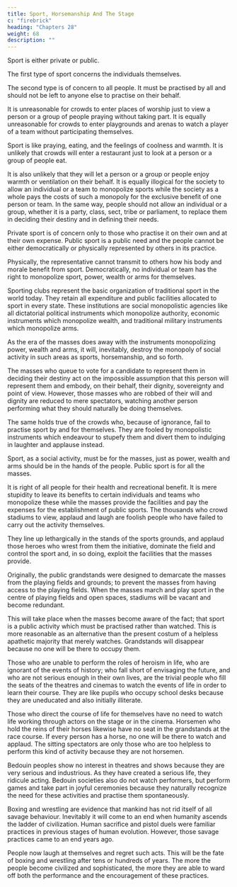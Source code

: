 ```yaml
---
title: Sport, Horsemanship And The Stage
c: "firebrick"
heading: "Chapters 28"
weight: 68
description: ""
---
```




Sport is either private or public.

<!-- , like the prayer which one performs alone inside a closed room, or public, performed collectively in open places, like the prayer which is practised corporately in places of worship.  -->

The first type of sport concerns the individuals themselves.

The second type is of concern to all people. It must be practised by all and should not be left to anyone else to practise on their behalf.

It is unreasonable for crowds to enter places of worship just to view a person or a group of people praying without taking part. It is equally unreasonable for crowds to enter playgrounds and arenas to watch a player of a team without participating themselves.

Sport is like praying, eating, and the feelings of coolness and warmth. It is unlikely that crowds will enter a restaurant just to look at a person or a group of people eat.

It is also unlikely that they will let a person or a group or people enjoy warmth or ventilation on their behalf. It is equally illogical for the society to allow an individual or a team to monopolize sports while the society as a whole pays the costs of such a monopoly for the exclusive benefit of one person or team. In the same way, people should not allow an individual or a group, whether it is a party, class, sect, tribe or parliament, to replace them in deciding their destiny and in defining their needs.


Private sport is of concern only to those who practise it on their own and at their own expense. Public sport is a public need and the people cannot be either democratically or physically represented by others in its practice.

Physically, the representative cannot transmit to others how his body and morale benefit from sport. Democratically, no individual or team has the right to monopolize sport, power, wealth or arms for themselves.

Sporting clubs represent the basic organization of traditional sport in the world today. They retain all expenditure and public facilities allocated to sport in every state. These institutions are social monopolistic agencies like all dictatorial political instruments which monopolize authority, economic instruments which monopolize wealth, and traditional military instruments which monopolize arms.

As the era of the masses does away with the instruments monopolizing power, wealth and arms, it will, inevitably, destroy the monopoly of social activity in such areas as sports, horsemanship, and so forth.

The masses who queue to vote for a candidate to represent them in deciding their destiny act on the impossible assumption that this person will represent them and embody, on their behalf, their dignity, sovereignty and point of view. However, those masses who are robbed of their will and dignity are reduced to mere spectators, watching another person performing what they should naturally be doing themselves.

The same holds true of the crowds who, because of ignorance, fail to practise sport by and for themselves. They are fooled by monopolistic instruments which endeavour to stupefy them and divert them to indulging in laughter and applause instead. 

Sport, as a social activity, must be for the masses, just as power, wealth and arms should be in the hands of the people. Public sport is for all the masses. 

It is right of all people for their health and recreational benefit. It is mere stupidity to leave its benefits to certain individuals and teams who monopolize these while the masses provide the facilities and pay the expenses for the establishment of public sports. The thousands who crowd stadiums to view, applaud and laugh are foolish people who have failed to carry out the activity themselves.


They line up lethargically in the stands of the sports grounds, and applaud those heroes who wrest from them the initiative, dominate the field and control the sport and, in so doing, exploit the facilities that the masses provide. 

Originally, the public grandstands were designed to demarcate the masses from the playing fields and grounds; to prevent the masses from having access to the playing fields. When the masses march and play sport in the centre of playing fields and open spaces, stadiums will be vacant and become redundant.

This will take place when the masses become aware of the fact; that sport is a public activity which must be practised rather than watched. This is more reasonable as an alternative than the present costum of a helpless apathetic majority that merely watches. Grandstands will disappear because no one will be there to occupy them. 

Those who are unable to perform the roles of heroism in life, who are ignorant of the events of history; who fall short of envisaging the future, and who are not serious enough in their own lives, are the trivial people who fill the seats of the theatres and cinemas to watch the events of life in order to learn their course. They are like pupils who occupy school desks because they are uneducated and also initially illiterate.

Those who direct the course of life for themselves have no need to watch life working through actors on the stage or in the cinema. Horsemen who hold the reins of their horses likewise have no seat in the grandstands at the race course. If every person has a horse, no one will be there to watch and applaud. The sitting spectators are only those who are too helpless to perform this kind of activity because they are not horsemen.

Bedouin peoples show no interest in theatres and shows because they are very serious and industrious. As they have created a serious life, they ridicule acting. Bedouin societies also do not watch performers, but perform games and take part in joyful ceremonies because they naturally recognize the need for these activities and practise them spontaneously.

Boxing and wrestling are evidence that mankind has not rid itself of all savage behaviour. Inevitably it will come to an end when humanity ascends the ladder of civilization. Human sacrifice and pistol duels were familiar practices in previous stages of human evolution. However, those savage practices came to an end years ago. 

People now laugh at themselves and regret such acts. This will be the fate of boxing and wrestling after tens or hundreds of years. The more the people become civilized and sophisticated, the more they are able to ward off both the performance and the encouragement of these practices.
